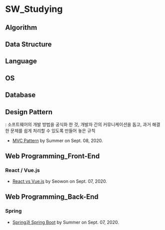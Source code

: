 # SW_Studying

## Algorithm

## Data Structure

## Language

## OS

## Database

## Design Pattern

: 소프트웨어의 개발 방법을 공식화 한 것, 개발자 간의 커뮤니케이션을 돕고, 과거 해결한 문제를 쉽게 처리할 수 있도록 만들어 놓은 규칙

- [MVC Pattern]() by Summer on Sept. 08, 2020.

## Web Programming_Front-End

### React / Vue.js

- [React vs Vue.js](https://github.com/ChoHaJOAH/SW_Studying/blob/master/WebProgramming/Front-End/React%20vs%20Vue.js.md) by Seowon on Sept. 07, 2020.

## Web Programming_Back-End

### Spring

- [Spring과 Spring Boot](https://github.com/ChoHaJOAH/SW_Studying/blob/master/WebProgramming/Back-End/Spring%EA%B3%BC%20SpringBoot.md) by Summer on Sept. 07, 2020.